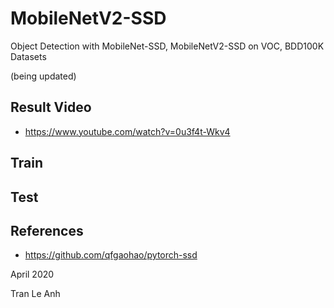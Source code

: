 # MobileNetV2-SSD

Object Detection with MobileNet-SSD, MobileNetV2-SSD on VOC, BDD100K Datasets

(being updated)
## Result Video
- https://www.youtube.com/watch?v=0u3f4t-Wkv4
## Train
## Test

## References
- https://github.com/qfgaohao/pytorch-ssd

April 2020

Tran Le Anh
